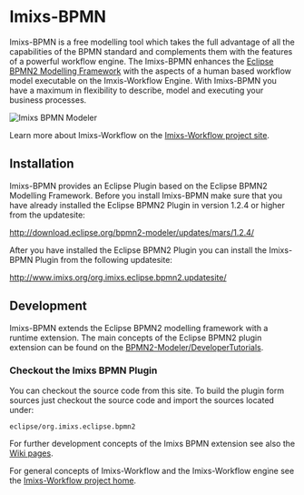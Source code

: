 # Imixs-BPMN

Imixs-BPMN is a free modelling tool which takes the full advantage of all the capabilities of the BPMN standard and complements them with the features of a powerful workflow engine.
The Imixs-BPMN enhances the [Eclipse BPMN2 Modelling Framework](https://www.eclipse.org/bpmn2-modeler/) with the aspects of a human based workflow model executable on the Imxis-Workflow Engine. With Imixs-BPMN you have a maximum in flexibility to describe, model and executing your business processes. 



![Imixs BPMN Modeler](screen_001.png)

Learn more about Imixs-Workflow on the [Imixs-Workflow project site](http:///www.imixs.org). 

## Installation 

Imixs-BPMN provides an Eclipse Plugin based on the Eclipse BPMN2 Modelling Framework. Before you install Imixs-BPMN make sure that you have already installed the Eclipse BPMN2 Plugin in version 1.2.4 or higher from the updatesite: 

http://download.eclipse.org/bpmn2-modeler/updates/mars/1.2.4/

After you have installed the Eclipse BPMN2 Plugin you can install the Imixs-BPMN Plugin from the following updatesite:

http://www.imixs.org/org.imixs.eclipse.bpmn2.updatesite/

## Development 

Imixs-BPMN extends the Eclipse BPMN2 modelling framework with a runtime extension. The main concepts of the Eclipse BPMN2 plugin extension can be found on the [BPMN2-Modeler/DeveloperTutorials](https://wiki.eclipse.org/BPMN2-Modeler/DeveloperTutorials).


### Checkout the Imixs BPMN Plugin
You can checkout the source code from this site. To build the plugin form sources just checkout the source code and import the sources located under:

    eclipse/org.imixs.eclipse.bpmn2

For further development concepts of the Imixs BPMN extension see also the [Wiki pages](https://github.com/imixs/imixs-bpmn/wiki).

For general concepts of Imixs-Workflow and the Imixs-Workflow engine see the [Imixs-Workflow project home](http://www.imixs.org).
